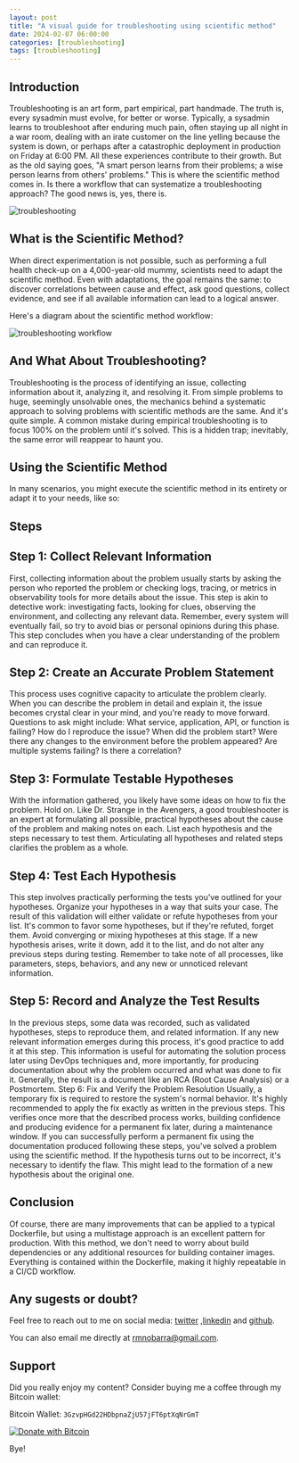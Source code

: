 ```yaml
---
layout: post
title: "A visual guide for troubleshooting using scientific method"
date: 2024-02-07 06:00:00
categories: [troubleshooting]
tags: [troubleshooting]
---
```


## Introduction

Troubleshooting is an art form, part empirical, part handmade. The truth is, every sysadmin must evolve, for better or worse. Typically, a sysadmin learns to troubleshoot after enduring much pain, often staying up all night in a war room, dealing with an irate customer on the line yelling because the system is down, or perhaps after a catastrophic deployment in production on Friday at 6:00 PM. All these experiences contribute to their growth. But as the old saying goes, "A smart person learns from their problems; a wise person learns from others' problems." This is where the scientific method comes in. Is there a workflow that can systematize a troubleshooting approach? The good news is, yes, there is.

![troubleshooting](https://rmnobarradev.blob.core.windows.net/rmnobarradev/a-visual-guide-for-troubleshooting-using-scientific-method.png)

## What is the Scientific Method?

When direct experimentation is not possible, such as performing a full health check-up on a 4,000-year-old mummy, scientists need to adapt the scientific method. Even with adaptations, the goal remains the same: to discover correlations between cause and effect, ask good questions, collect evidence, and see if all available information can lead to a logical answer.

Here's a diagram about the scientific method workflow:

![troubleshooting workflow](https://rmnobarradev.blob.core.windows.net/rmnobarradev/troubleshooting-workflow.png)

## And What About Troubleshooting?
Troubleshooting is the process of identifying an issue, collecting information about it, analyzing it, and resolving it. From simple problems to huge, seemingly unsolvable ones, the mechanics behind a systematic approach to solving problems with scientific methods are the same. And it's quite simple.
A common mistake during empirical troubleshooting is to focus 100% on the problem until it's solved. This is a hidden trap; inevitably, the same error will reappear to haunt you.

## Using the Scientific Method

In many scenarios, you might execute the scientific method in its entirety or adapt it to your needs, like so:

## Steps

## Step 1: Collect Relevant Information

First, collecting information about the problem usually starts by asking the person who reported the problem or checking logs, tracing, or metrics in observability tools for more details about the issue. This step is akin to detective work: investigating facts, looking for clues, observing the environment, and collecting any relevant data. Remember, every system will eventually fail, so try to avoid bias or personal opinions during this phase. This step concludes when you have a clear understanding of the problem and can reproduce it.

## Step 2: Create an Accurate Problem Statement

This process uses cognitive capacity to articulate the problem clearly. When you can describe the problem in detail and explain it, the issue becomes crystal clear in your mind, and you're ready to move forward. Questions to ask might include: What service, application, API, or function is failing? How do I reproduce the issue? When did the problem start? Were there any changes to the environment before the problem appeared? Are multiple systems failing? Is there a correlation?

## Step 3: Formulate Testable Hypotheses

With the information gathered, you likely have some ideas on how to fix the problem. Hold on. Like Dr. Strange in the Avengers, a good troubleshooter is an expert at formulating all possible, practical hypotheses about the cause of the problem and making notes on each. List each hypothesis and the steps necessary to test them. Articulating all hypotheses and related steps clarifies the problem as a whole.

## Step 4: Test Each Hypothesis

This step involves practically performing the tests you've outlined for your hypotheses. Organize your hypotheses in a way that suits your case. The result of this validation will either validate or refute hypotheses from your list. It's common to favor some hypotheses, but if they're refuted, forget them. Avoid converging or mixing hypotheses at this stage. If a new hypothesis arises, write it down, add it to the list, and do not alter any previous steps during testing. Remember to take note of all processes, like parameters, steps, behaviors, and any new or unnoticed relevant information.

## Step 5: Record and Analyze the Test Results

In the previous steps, some data was recorded, such as validated hypotheses, steps to reproduce them, and related information. If any new relevant information emerges during this process, it's good practice to add it at this step. This information is useful for automating the solution process later using DevOps techniques and, more importantly, for producing documentation about why the problem occurred and what was done to fix it. Generally, the result is a document like an RCA (Root Cause Analysis) or a Postmortem.
Step 6: Fix and Verify the Problem Resolution
Usually, a temporary fix is required to restore the system's normal behavior. It's highly recommended to apply the fix exactly as written in the previous steps. This verifies once more that the described process works, building confidence and producing evidence for a permanent fix later, during a maintenance window. If you can successfully perform a permanent fix using the documentation produced following these steps, you've solved a problem using the scientific method. If the hypothesis turns out to be incorrect, it's necessary to identify the flaw. This might lead to the formation of a new hypothesis about the original one.

## Conclusion

Of course, there are many improvements that can be applied to a typical Dockerfile, but using a multistage approach is an excellent pattern for production. With this method, we don't need to worry about build dependencies or any additional resources for building container images. Everything is contained within the Dockerfile, making it highly repeatable in a CI/CD workflow.

## Any sugests or doubt? 

Feel free to reach out to me on social media: [twitter](https://twitter.com/rmnobarra)
,[linkedin](https://www.linkedin.com/in/rmnobarra/) and [github](https://github.com/rmnobarra).

You can also email me directly at rmnobarra@gmail.com. 

## Support

Did you really enjoy my content? Consider buying me a coffee through my Bitcoin wallet: 

Bitcoin Wallet: `3GzvpHGd22HDbpnaZjU57jFT6ptXqNrGmT`

[![Donate with Bitcoin](https://img.shields.io/badge/Doar%20com-Bitcoin-orange)](bitcoin:3GzvpHGd22HDbpnaZjU57jFT6ptXqNrGmT)

Bye!















